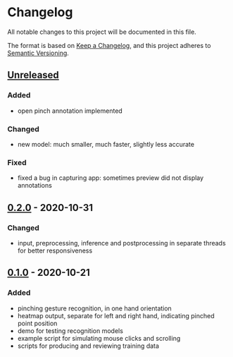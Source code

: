 # Changelog
All notable changes to this project will be documented in this file.

The format is based on [Keep a Changelog](https://keepachangelog.com/en/1.0.0/),
and this project adheres to [Semantic Versioning](https://semver.org/spec/v2.0.0.html).

## [Unreleased]
### Added
- open pinch annotation implemented

### Changed
- new model: much smaller, much faster, slightly less accurate

### Fixed
- fixed a bug in capturing app: sometimes preview did not display annotations

## [0.2.0] - 2020-10-31
### Changed
- input, preprocessing, inference and postprocessing in separate threads for better responsiveness

## [0.1.0] - 2020-10-21
### Added
- pinching gesture recognition, in one hand orientation
- heatmap output, separate for left and right hand, indicating pinched point position
- demo for testing recognition models
- example script for simulating mouse clicks and scrolling
- scripts for producing and reviewing training data


[Unreleased]: https://github.com/bm371613/gest/compare/v0.2.0...HEAD
[0.2.0]: https://github.com/bm371613/gest/releases/tag/v0.2.0
[0.1.0]: https://github.com/bm371613/gest/releases/tag/v0.1.0

